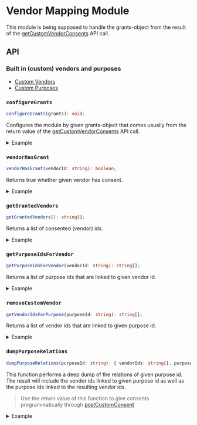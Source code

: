 # Vendor Mapping Module

This module is being supposed to handle the grants-object from the result of the [getCustomVendorConsents](../sourcepoint/README.md#getcustomvendorconsents) API call.

## API

### Built in (custom) vendors and purposes

* [Custom Vendors](custom-vendors.ts)
* [Custom Purposes](custom-purposes.ts)

### `configureGrants`

```typescript
configureGrants(grants): void;
```

Configures the module by given grants-object that comes usually from the return value of the [getCustomVendorConsents](../sourcepoint/README.md#getcustomvendorconsents) API call.

<details>
<summary>Example</summary>
    
```javascript
import { configureGrants, vendorHasGrant } from '@spring-media/red-sourcepoint-cmp/dist/esm/vendor-mapping';

const grants = {
  '123': {
    purposeGrants: { '123': true, '456': true },
    vendorGrant: true,
  },
};

configureGrants(grants);

console.log(vendorHasGrant('123')); // true
```    
</details>

### `vendorHasGrant`

```typescript
vendorHasGrant(vendorId: string): boolean;
```

Returns true whether given vendor has consent.

<details>
<summary>Example</summary>
    
```javascript
import { vendorHasGrant, configureGrants } from '@spring-media/red-sourcepoint-cmp/dist/esm/vendor-mapping';

const grants = {
  '123': {
    purposeGrants: { '123': true, '456': true },
    vendorGrant: true,
  },
};

configureGrants(grants);

console.log(vendorHasGrant('123')); // true

// ------------------------

const grants = {
  '123': {
    purposeGrants: { '123': true, '456': false },
    vendorGrant: true,
  },
};

configureGrants(grants);

console.log(vendorHasGrant('123')); // false
```    
</details>

### `getGrantedVendors`

```typescript
getGrantedVendors(): string[];
```

Returns a list of consented (vendor) ids.


<details>
<summary>Example</summary>
    
```javascript
import { getGrantedVendors, configureGrants } from '@spring-media/red-sourcepoint-cmp/dist/esm/vendor-mapping';

const grants = {
  '123': {
    purposeGrants: { '123': true, '456': false },
    vendorGrant: true,
  },
  '456': {
    purposeGrants: { '123': true, '456': true },
    vendorGrant: true,
  },
  '789': {
    purposeGrants: { '123': true, '456': true },
    vendorGrant: false,
  },
};

configureGrants(grants);

console.log(getGrantedVendors()); /// ['456']

```    
</details>

### `getPurposeIdsForVendor`

```typescript
getPurposeIdsForVendor(vendorId: string): string[];
```

Returns a list of purpose ids that are linked to given vendor id.

<details>
<summary>Example</summary>
    
```javascript
import { getPurposeIdsForVendor, configureGrants } from '@spring-media/red-sourcepoint-cmp/dist/esm/vendor-mapping';

const grants = {
  '123': {
    purposeGrants: { '456': true, '789': false },
    vendorGrant: true,
  },
};

configureGrants(grants);

console.log(getPurposeIdsForVendor('123')); // ['456', '789']
```    
</details>

### `removeCustomVendor`

```typescript
getVendorIdsForPurpose(purposeId: string): string[];
```

Returns a list of vendor ids that are linked to given purpose id.

<details>
<summary>Example</summary>
    
```javascript
import { getVendorIdsForPurpose, configureGrants } from '@spring-media/red-sourcepoint-cmp/dist/esm/vendor-mapping';

const grants = {
  '1': {
    purposeGrants: { '4': true, '5': false },
    vendorGrant: true,
  },
  '2': {
    purposeGrants: { '6': true, '7': false },
    vendorGrant: true,
  },
  '3': {
    purposeGrants: { '8': true, '4': false },
    vendorGrant: true,
  },
};

configureGrants(grants);

console.log(getVendorIdsForPurpose('4')); // ['1', '3']

```    
</details>

### `dumpPurposeRelations`

```typescript
dumpPurposeRelations(purposeId: string): { vendorIds: string[], purposeIds: string[] };
```

This function performs a deep dump of the relations of given purpose id. 
The result will include the vendor ids linked to given purpose id as well as the purpose ids linked to the resulting vendor ids.

> Use the return value of this function to give consents programmatically through [postCustomConsent](../sourcepoint/README.md#postcustomconsent)

<details>
<summary>Example</summary>
    
```javascript
import { dumpPurposeRelations, configureGrants } from '@spring-media/red-sourcepoint-cmp/dist/esm/vendor-mapping';

const grants = {
  '1': {
    purposeGrants: { '4': true, '5': false },
    vendorGrant: true,
  },
  '2': {
    purposeGrants: { '6': true, '7': false },
    vendorGrant: true,
  },
  '3': {
    purposeGrants: { '8': true, '4': false },
    vendorGrant: true,
  },
};

configureGrants(grants);

console.log(dumpPurposeRelations('4')); // { vendorIds: ['1', '3'], purposeIds: ['4', '5', '8'] }
```    
</details>
